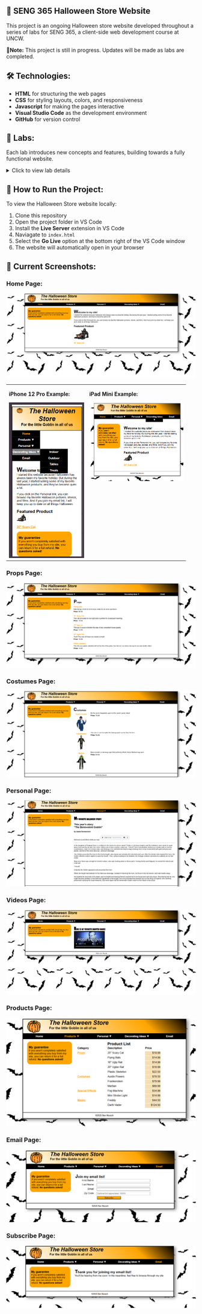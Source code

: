 ## 🎃 SENG 365 Halloween Store Website

This project is an ongoing Halloween store website developed throughout a series of labs for SENG 365, a client-side web development course at UNCW. 

📌**Note:** This project is still in progress. Updates will be made as labs are completed. 

## 🛠️ Technologies:

- **HTML** for structuring the web pages
- **CSS** for styling layouts, colors, and responsiveness
- **Javascript** for making the pages interactive
- **Visual Studio Code** as the development environment
- **GitHub** for version control

## 📝 Labs:
Each lab introduces new concepts and features, building towards a fully functional website.

<details>
  <summary>Click to view lab details</summary>
  <br>

- **Lab 1:** Create the [Home Page](#home-page) (HTML structure)
- **Lab 2:** Apply external CSS to format the [Home Page](#home-page)
- **Lab 3:** Add spacing, borders, and background using the CSS box model
- **Lab 4:** Implement Flexbox for a 2-column layout & horizontal navigation bar
- **Lab 5:** Add dropdown navigation (2nd-tier menu)
- **Lab 6:** Create the [Props Page](#props-page) with product listings and links
- **Lab 7:** Create the [Costumes Page](#costumes-page) with images, product descriptions, and links
- **Lab 8:** Create the [Personal Page](#personal-page) and [Videos Page](#videos-page) with imported fonts, audio, video, and a print style sheet
- **Lab 9:** Enhance the [Home Page](#home-page) to make it responsive
- **Lab 10:** Create the [Products Page](#products-page) with a table to present a list of products
- **Lab 11:** Create the [Email Page](#email-page) with a form for joining an email list and links to the [Subscribe Page](#subscribe-page)

</details>

## 📁 How to Run the Project:

To view the Halloween Store website locally:

1. Clone this repository
2. Open the project folder in VS Code
3. Install the **Live Server** extension in VS Code
4. Naviagate to `index.html`
5. Select the **Go Live** option at the bottom right of the VS Code window
5. The website will automatically open in your browser

## 📸 Current Screenshots:

### Home Page:
![HomePage](images/readme/homepage.png)

<table>
  <tr>
    <td valign="top">
      <p><strong>iPhone 12 Pro Example:</strong></p>
      <img src="images/readme/homepage-rwd1.png" alt="Home Page iPhone 12 Pro Image" width="200">
    </td>
    <td valign="top">
      <p><strong>iPad Mini Example:</strong></p>
      <img src="images/readme/homepage-rwd2.png" alt="Home Page iPad Mini Image" width="250">
    </td>
  </tr>
</table>

### Props Page:
![PropsPage](images/readme/propspage.png)

### Costumes Page:
![CostumesPage](images/readme/costumespage.png)

### Personal Page:
![PersonalPage](images/readme/personalpage.png)

### Videos Page:
![VideosPage](images/readme/videospage.png)

### Products Page:
![ProductsPage](images/readme/productspage.png)

### Email Page:
![EmailPage](images/readme/emailpage.png)

### Subscribe Page:
![SubscribePage](images/readme/subscribepage.png)